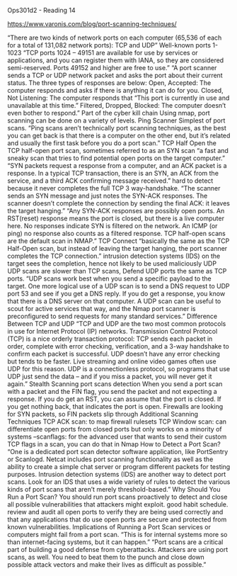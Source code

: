 Ops301d2 - Reading 14

https://www.varonis.com/blog/port-scanning-techniques/ 

“There are two kinds of network ports on each computer (65,536 of each for a total of 131,082 network ports):
TCP and UDP”
Well-known ports 1-1023
“TCP ports 1024 – 49151 are available for use by services or applications, and you can register them with IANA, so they are considered semi-reserved. Ports 49152 and higher are free to use.”
“A port scanner sends a TCP or UDP network packet and asks the port about their current status. The three types of responses are below:
Open, Accepted: The computer responds and asks if there is anything it can do for you.
Closed, Not Listening: The computer responds that “This port is currently in use and unavailable at this time.”
Filtered, Dropped, Blocked: The computer doesn’t even bother to respond.”
Part of the cyber kill chain
Using nmap, port scanning can be done on a variety of levels.
Ping Scanner
Simplest of port scans. “Ping scans aren’t technically port scanning techniques, as the best you can get back is that there is a computer on the other end, but it’s related and usually the first task before you do a port scan.”
TCP Half Open
the TCP half-open port scan, sometimes referred to as an SYN scan “a fast and sneaky scan that tries to find potential open ports on the target computer.”
“SYN packets request a response from a computer, and an ACK packet is a response. In a typical TCP transaction, there is an  SYN, an ACK from the service, and a third ACK confirming message received.”
 hard to detect because it never completes the full TCP 3 way-handshake. “The scanner sends an SYN message and just notes the SYN-ACK responses. The scanner doesn’t complete the connection by sending the final ACK: it leaves the target hanging.”
“Any SYN-ACK responses are possibly open ports. An RST(reset) response means the port is closed, but there is a live computer here. No responses indicate SYN is filtered on the network. An ICMP (or ping) no response also counts as a filtered response.
TCP half-open scans are the default scan in NMAP.”
TCP Connect
“basically the same as the TCP Half-Open scan, but instead of leaving the target hanging, the port scanner completes the TCP connection.”
intrusion detection systems (IDS)  on the target sees the completion, hence not likely to be used maliciously
UDP
UDP scans are slower than TCP scans, Defend UDP ports the same as TCP ports.
“UDP scans work best when you send a specific payload to the target.
One more logical use of a UDP scan is to send a DNS request to UDP port 53 and see if you get a DNS reply. If you do get a response, you know that there is a DNS server on that computer. A UDP scan can be useful to scout for active services that way, and the Nmap port scanner is preconfigured to send requests for many standard services.”
Difference Between TCP and UDP
“TCP and UDP are the two most common protocols in use for Internet Protocol (IP) networks. Transmission Control Protocol (TCP) is a nice orderly transaction protocol: TCP sends each packet in order, complete with error checking, verification, and a 3-way handshake to confirm each packet is successful.
UDP doesn’t have any error checking but tends to be faster. Live streaming and online video games often use UDP for this reason. UDP is a connectionless protocol, so programs that use UDP just send the data – and if you miss a packet, you will never get it again.”
Stealth Scanning
port scans  detection 
When you send a port scan with a packet and the FIN flag, you send the packet and not expecting a response. If you do get an RST, you can assume that the port is closed. If you get nothing back, that indicates the port is open. Firewalls are looking for SYN packets, so FIN packets slip through 
Additional Scanning Techniques
TCP ACK scan: to map firewall rulesets
TCP Window scan: can differentiate open ports from closed ports but only works on a minority of systems
–scanflags: for the advanced user that wants to send their custom TCP flags in a scan, you can do that in Nmap
How to Detect a Port Scan?
“One is a dedicated port scan detector software application, like PortSentry or Scanlogd.
Netcat includes port scanning functionality as well as the ability to create a simple chat server or program different packets for testing purposes.
Intrusion detection systems (IDS) are another way to detect port scans. Look for an IDS that uses a wide variety of rules to detect the various kinds of port scans that aren’t merely threshold-based.”
Why Should You Run a Port Scan?
You should run port scans proactively to detect and close all possible vulnerabilities that attackers might exploit.
good habit schedule. review and audit all open ports to verify they are being used correctly and that any applications that do use open ports are secure and protected from known vulnerabilities.
Implications of Running a Port Scan
services or computers might fail from a port scan. “This is for internal systems more so than internet-facing systems, but it can happen.”
“Port scans are a critical part of building a good defense from cyberattacks. Attackers are using port scans, as well. You need to beat them to the punch and close down possible attack vectors and make their lives as difficult as possible.”
